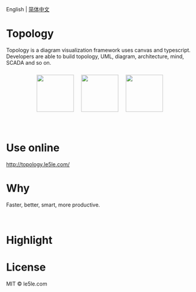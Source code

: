 English | [简体中文](./README.CN.md)

# Topology

Topology is a diagram visualization framework uses canvas and typescript. Developers are able to build topology, UML, diagram, architecture, mind, SCADA and so on.

<p style="display:flex;justify-content:center">
<img style="height:100px;margin: 10px" src="https://cdn.nlark.com/yuque/0/2021/gif/12382170/1623210619545-5fca920c-bb57-4e52-9569-49dd0d9d331f.gif" >

<img style="height:100px;margin: 10px" src="https://cdn.nlark.com/yuque/0/2021/png/12382170/1619416821688-2218031d-a698-4917-ac8a-72cbbeb62bc7.png?x-oss-process=image%2Fresize%2Cw_1504%2Climit_0%2Fresize%2Cw_1504%2Climit_0" >

<img style="height:100px;margin: 10px" src="https://cdn.nlark.com/yuque/0/2021/png/179380/1632972168922-dfeecea5-2304-4a08-a9ee-3da31c9ac914.png?x-oss-process=image%2Fresize%2Cw_713%2Climit_0">  
</p>

<br>

# Use online

http://topology.le5le.com/

# Why

Faster, better, smart, more productive.

<br>

# Highlight


# License

MIT © le5le.com
